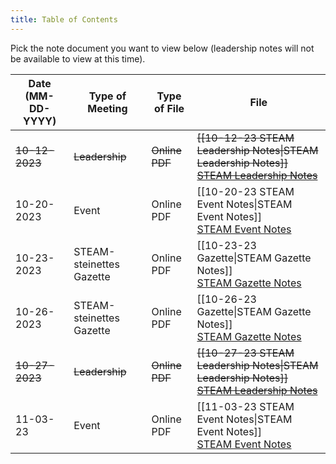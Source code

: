 ```yaml
---
title: Table of Contents
---
```

Pick the note document you want to view below (leadership notes will not be available to view at this time).

| Date (MM-DD-YYYY) | Type of Meeting          | Type of File            | File                                                                                                                                                                                      |
| ----------------- | ------------------------ | ----------------------- | ----------------------------------------------------------------------------------------------------------------------------------------------------------------------------------------- |
| ~~10-12-2023~~    | ~~Leadership~~           | ~~Online~~ <br> ~~PDF~~ | ~~[[10-12-23 STEAM Leadership Notes\|STEAM Leadership Notes]]~~ <br> ~~<a href="">STEAM Leadership Notes</a>~~                                                                            |
| 10-20-2023        | Event                    | Online <br> PDF         | [[10-20-23 STEAM Event Notes\|STEAM Event Notes]] <br> <a href="https://www.mediafire.com/file/bxqw674syi6lwcu/10-20-23_STEAM_Event_Notes.pdf/file" target="_blank">STEAM Event Notes</a> |
| 10-23-2023        | STEAM-steinettes Gazette | Online <br> PDF         | [[10-23-23 Gazette\|STEAM Gazette Notes]] <br> <a href="https://www.mediafire.com/file/hob1jo5xaakehu9/10-23-23_Gazette.pdf/file" target="_blank">STEAM Gazette Notes</a>                 |
| 10-26-2023        | STEAM-steinettes Gazette | Online <br> PDF         | [[10-26-23 Gazette\|STEAM Gazette Notes]] <br> <a href="https://www.mediafire.com/file/rgdbugojs1ats1w/10-26-23_Gazette.pdf/file" target="_blank">STEAM Gazette Notes</a>                 |
| ~~10-27-2023~~    | ~~Leadership~~           | ~~Online~~ <br> ~~PDF~~ | ~~[[10-27-23 STEAM Leadership Notes\|STEAM Leadership Notes]]~~ <br> ~~<a href="">STEAM Leadership Notes</a>~~                                                                            |
| 11-03-23          | Event                    | Online <br> PDF         | [[11-03-23 STEAM Event Notes\|STEAM Event Notes]] <br> <a href="https://www.mediafire.com/file/7uvbv20q4avoduc/11-03-23_STEAM_Event_Notes.pdf/file" target="_blank">STEAM Event Notes</a> |

